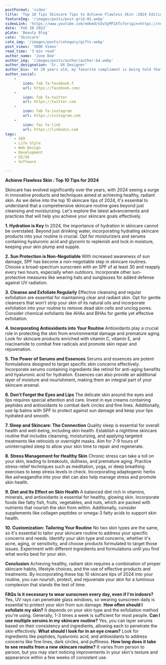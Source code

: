```yaml
---
postFormat: 'video'
title: 'Top 10 Tips Skincare Tips to Achieve Flawless Skin :2024 Edition'
featureImg: '/images/posts/post-grid-01.webp'
videoLink: 'https://www.youtube.com/embed/U3v5yMF1hTs?origin=https://new.axilthemes.com/'
date: 'Feb 20 2022'
pCate: 'Beauty Blog'
cate: 'Skincare'
cate_img: '/images/posts/category/gifts.webp'
post_views: '300K Views'
read_time: '3 min read'
author_name: 'Jone Doe'
author_img: '/images/posts/author/author-b4.webp'
author_designation: 'Sr. UX Designer'
author_bio: 'At 29 years old, my favorite compliment is being told that I look like my mom. Seeing myself in her image, like this daughter up top, makes me so proud of how far I’ve come, and so thankful for where I come from.'
author_social:
    -
        icon: fab fa-facebook-f
        url: https://facebook.com/
    -
        icon: fab fa-twitter
        url: https://twitter.com
    -
        icon: fab fa-instagram
        url: https://instagram.com
    - 
        icon: fas fa-link
        url: https://linkedin.com
tags: 
    - SEO
    - Life Style
    - Web Design
    - Development
    - UI/UX
    - Software

---
```


**Achieve Flawless Skin : Top 10 Tips for 2024**

Skincare has evolved significantly over the years, with 2024 seeing a surge in innovative products and techniques aimed at achieving healthy, radiant skin. As we delve into the top 10 skincare tips of 2024, it's essential to understand that a comprehensive skincare routine goes beyond just cleansing and moisturizing. Let's explore the latest advancements and practices that will help you achieve your skincare goals effectively.

**1. Hydration is Key**
In 2024, the importance of hydration in skincare cannot be overstated. Beyond just drinking water, incorporating hydrating skincare products into your routine is crucial. Opt for moisturizers and serums containing hyaluronic acid and glycerin to replenish and lock in moisture, keeping your skin plump and supple.

**2. Sun Protection is Non-Negotiable**
With increased awareness of sun damage, SPF has become a non-negotiable step in skincare routines. Choose a broad-spectrum sunscreen with an SPF of at least 30 and reapply every two hours, especially when outdoors. Incorporate other sun-protective measures like wearing hats and sunglasses for added defense against UV radiation.

**3. Cleanse and Exfoliate Regularly**
Effective cleansing and regular exfoliation are essential for maintaining clear and radiant skin. Opt for gentle cleansers that won't strip your skin of its natural oils and incorporate exfoliation into your routine to remove dead skin cells and unclog pores. Consider chemical exfoliants like AHAs and BHAs for gentle yet effective exfoliation.

**4. Incorporating Antioxidants into Your Routine**
Antioxidants play a crucial role in protecting the skin from environmental damage and premature aging. Look for skincare products enriched with vitamin C, vitamin E, and niacinamide to combat free radicals and promote skin repair and rejuvenation.

**5. The Power of Serums and Essences**
Serums and essences are potent formulations designed to target specific skin concerns effectively. Incorporate serums containing ingredients like retinol for anti-aging benefits and hyaluronic acid for hydration. Essences can also provide an additional layer of moisture and nourishment, making them an integral part of your skincare arsenal.

**6. Don't Forget the Eyes and Lips**
The delicate skin around the eyes and lips requires special attention and care. Invest in eye creams containing peptides and antioxidants to combat dark circles and fine lines. Additionally, use lip balms with SPF to protect against sun damage and keep your lips hydrated and smooth.

**7. Sleep and Skincare: The Connection**
Quality sleep is essential for overall health and well-being, including skin health. Establish a nighttime skincare routine that includes cleansing, moisturizing, and applying targeted treatments like retinoids or overnight masks. Aim for 7-9 hours of uninterrupted sleep to allow your skin time to repair and regenerate.

**8. Stress Management for Healthy Skin**
Chronic stress can take a toll on your skin, leading to breakouts, dullness, and premature aging. Practice stress-relief techniques such as meditation, yoga, or deep breathing exercises to keep stress levels in check. Incorporating adaptogenic herbs like ashwagandha into your diet can also help manage stress and promote skin health.

**9. Diet and Its Effect on Skin Health**
A balanced diet rich in vitamins, minerals, and antioxidants is essential for healthy, glowing skin. Incorporate foods like fatty fish, fruits, vegetables, and nuts, which are packed with nutrients that nourish the skin from within. Additionally, consider supplements like collagen peptides or omega-3 fatty acids to support skin health.

**10. Customization: Tailoring Your Routine**
No two skin types are the same, so it's essential to tailor your skincare routine to address your specific concerns and needs. Identify your skin type and concerns, whether it's acne, aging, or sensitivity, and choose products formulated to target those issues. Experiment with different ingredients and formulations until you find what works best for your skin.

**Conclusion**
Achieving healthy, radiant skin requires a combination of proper skincare habits, lifestyle choices, and the use of effective products and treatments. By incorporating these top 10 skincare tips of 2024 into your routine, you can nourish, protect, and rejuvenate your skin for a luminous complexion that stands the test of time.

**FAQs**
**Is it necessary to wear sunscreen every day, even if I'm indoors?**
Yes, UV rays can penetrate glass windows, so wearing sunscreen daily is essential to protect your skin from sun damage.
**How often should I exfoliate my skin?**
It depends on your skin type and the exfoliation method you're using. Generally, 1-3 times a week is sufficient for most people.
**Can I use multiple serums in my skincare routine?**
Yes, you can layer serums based on their consistency and ingredients, allowing each to penetrate the skin effectively.
**What should I look for in an eye cream?**
Look for ingredients like peptides, hyaluronic acid, and antioxidants to address concerns like fine lines, dark circles, and puffiness.
**How long does it take to see results from a new skincare routine?**
It varies from person to person, but you may start noticing improvements in your skin's texture and appearance within a few weeks of consistent use.
